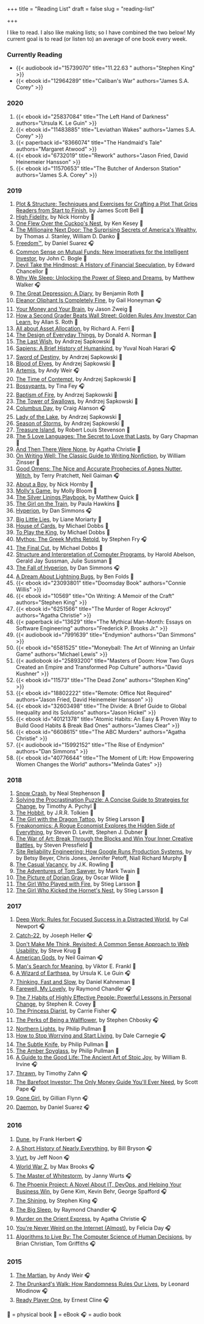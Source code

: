 +++
title = "Reading List"
draft = false
slug = "reading-list"

+++

I like to read. I also like making lists; so I have combined the two below! My current goal is to read (or listen to) an average of one book every week.


### Currently Reading

* {{< audiobook id="15739070" title="11.22.63 " authors="Stephen King" >}}
* {{< ebook id="12964289" title="Caliban's War" authors="James S.A. Corey" >}}

### 2020

1. {{< ebook id="25837084" title="The Left Hand of Darkness" authors="Ursula K. Le Guin" >}}
1. {{< ebook id="11483885" title="Leviathan Wakes" authors="James S.A. Corey" >}}
1. {{< paperback id="8366074" title="The Handmaid's Tale" authors="Margaret Atwood" >}}
1. {{< ebook id="6732019" title="Rework" authors="Jason Fried, David Heinemeier Hansson" >}}
1. {{< ebook id="11570653" title="The Butcher of Anderson Station" authors="James S.A. Corey" >}}

### 2019

1. [Plot & Structure: Techniques and Exercises for Crafting a Plot That Grips Readers from Start to Finish](https://www.goodreads.com/book/show/20181.Plot_Structure), by James Scott Bell 📘
1. [High Fidelity](https://www.goodreads.com/book/show/595413.High_Fidelity), by Nick Hornby 📘
1. [One Flew Over the Cuckoo's Nest](https://www.goodreads.com/book/show/579756.One_Flew_Over_the_Cuckoo_s_Nest), by Ken Kesey 📘
1. [The Millionaire Next Door: The Surprising Secrets of America's Wealthy](https://www.goodreads.com/book/show/998.The_Millionaire_Next_Door), by Thomas J. Stanley,  William D. Danko 📓
1. [Freedom™](https://www.goodreads.com/book/show/8488830-freedom), by Daniel Suarez 🎧
1. [Common Sense on Mutual Funds: New Imperatives for the Intelligent Investor](https://www.goodreads.com/book/show/153765.Common_Sense_on_Mutual_Funds), by John C. Bogle 📓
1. [Devil Take the Hindmost: A History of Financial Speculation](https://www.goodreads.com/book/show/91360.Devil_Take_the_Hindmost), by Edward Chancellor 📘
1. [Why We Sleep: Unlocking the Power of Sleep and Dreams](https://www.goodreads.com/book/show/34466963-why-we-sleep), by Matthew Walker 🎧
1. [The Great Depression: A Diary](https://www.goodreads.com/book/show/6601224-the-great-depression), by Benjamin Roth 📓
1. [Eleanor Oliphant Is Completely Fine](https://www.goodreads.com/book/show/31434883-eleanor-oliphant-is-completely-fine), by Gail Honeyman 🎧
1. [Your Money and Your Brain](https://www.goodreads.com/book/show/106830.Your_Money_and_Your_Brain), by Jason Zweig 📓
1. [How a Second Grader Beats Wall Street: Golden Rules Any Investor Can Learn](https://www.goodreads.com/book/show/6256822-how-a-second-grader-beats-wall-street), by Allan S. Roth 📓
1. [All about Asset Allocation](https://www.goodreads.com/book/show/9316522-all-about-asset-allocation), by Richard A. Ferri 📓
1. [The Design of Everyday Things](https://www.goodreads.com/book/show/17290807-the-design-of-everyday-things), by Donald A. Norman 📓
1. [The Last Wish](https://www.goodreads.com/book/show/40603587-the-last-wish), by Andrzej Sapkowski 📓
1. [Sapiens: A Brief History of Humankind](https://www.goodreads.com/book/show/23692271-sapiens), by Yuval Noah Harari 🎧
1. [Sword of Destiny](https://www.goodreads.com/book/show/25318857-sword-of-destiny), by Andrzej Sapkowski 📓
1. [Blood of Elves](https://www.goodreads.com/book/show/6043781-blood-of-elves), by Andrzej Sapkowski 📓
1. [Artemis](https://www.goodreads.com/book/show/36112610-artemis), by Andy Weir 🎧
1. [The Time of Contempt](https://www.goodreads.com/book/show/14781491-the-time-of-contempt), by Andrzej Sapkowski 📓
1. [Bossypants](https://www.goodreads.com/book/show/12090316-bossypants), by Tina Fey 🎧
1. [Baptism of Fire](https://www.goodreads.com/book/show/18924205-baptism-of-fire), by Andrzej Sapkowski 📓
1. [The Tower of Swallows](https://www.goodreads.com/book/show/29340636-the-tower-of-swallows), by Andrzej Sapkowski 📓
1. [Columbus Day](https://www.goodreads.com/book/show/33958124-columbus-day), by Craig Alanson 🎧
1. [Lady of the Lake](https://www.goodreads.com/book/show/32186143-lady-of-the-lake), by Andrzej Sapkowski 📓
1. [Season of Storms](https://www.goodreads.com/book/show/36185216-season-of-storms), by Andrzej Sapkowski 📓
1. [Treasure Island](https://www.goodreads.com/book/show/295.Treasure_Island), by Robert Louis Stevenson 📓
1. [The 5 Love Languages: The Secret to Love that Lasts](https://www.goodreads.com/book/show/23878688-the-5-love-languages), by Gary Chapman 📓
1. [And Then There Were None](https://www.goodreads.com/book/show/6251563-and-then-there-were-none), by Agatha Christie 📓
1. [On Writing Well: The Classic Guide to Writing Nonfiction](https://www.goodreads.com/book/show/53343.On_Writing_Well), by William Zinsser 📘
1. [Good Omens: The Nice and Accurate Prophecies of Agnes Nutter, Witch](https://www.goodreads.com/book/show/12067.Good_Omens), by Terry Pratchett, Neil Gaiman 🎧
1. [About a Boy](https://www.goodreads.com/book/show/4273.About_a_Boy), by Nick Hornby 📘
1. [Molly's Game](https://www.goodreads.com/book/show/22206686-molly-s-game), by Molly Bloom 📘
1. [The Silver Linings Playbook](https://www.goodreads.com/book/show/16669567-the-silver-linings-playbook), by Matthew Quick 📘
1. [The Girl on the Train](https://www.goodreads.com/book/show/23347055-the-girl-on-the-train), by Paula Hawkins 📘
1. [Hyperion](https://www.goodreads.com/book/show/23156063-hyperion), by Dan Simmons 🎧
1. [Big Little Lies](https://www.goodreads.com/book/show/22057173-big-little-lies), by Liane Moriarty 📘
1. [House of Cards](https://www.goodreads.com/book/show/1408078.House_of_Cards), by Michael Dobbs 📘
1. [To Play the King](https://www.goodreads.com/book/show/23018676-to-play-the-king), by Michael Dobbs 📘
1. [Mythos: The Greek Myths Retold](https://www.goodreads.com/book/show/35074096-mythos), by Stephen Fry 🎧
1. [The Final Cut](https://www.goodreads.com/book/show/23018618-the-final-cut), by Michael Dobbs 📘
1. [Structure and Interpretation of Computer Programs](https://www.goodreads.com/book/show/43713.Structure_and_Interpretation_of_Computer_Programs), by Harold Abelson,  Gerald Jay Sussman, Julie Sussman 📓
1. [The Fall of Hyperion](https://www.goodreads.com/book/show/10429950-the-fall-of-hyperion), by Dan Simmons 🎧
1. [A Dream About Lightning Bugs](https://www.goodreads.com/book/show/47501964-a-dream-about-lightning-bugs), by Ben Folds 📘
1. {{< ebook id="23093801" title="Doomsday Book" authors="Connie Willis" >}}
1. {{< ebook id="10569" title="On Writing: A Memoir of the Craft" authors="Stephen King" >}}
1. {{< ebook id="6251566" title="The Murder of Roger Ackroyd" authors="Agatha Christie" >}}
1. {{< paperback id="13629" title="The Mythical Man-Month: Essays on Software Engineering" authors="Frederick P. Brooks Jr." >}}
1. {{< audiobook id="7991639" title="Endymion" authors="Dan Simmons" >}}
1. {{< ebook id="6581525" title="Moneyball: The Art of Winning an Unfair Game" authors="Michael Lewis" >}}
1. {{< audiobook id="25893200" title="Masters of Doom: How Two Guys Created an Empire and Transformed Pop Culture" authors="David Kushner" >}}
1. {{< ebook id="11573" title="The Dead Zone" authors="Stephen King" >}}
1. {{< ebook id="18802222" title="Remote: Office Not Required" authors="Jason Fried, David Heinemeier Hansson" >}}
1. {{< ebook id="32603498" title="The Divide: A Brief Guide to Global Inequality and its Solutions" authors="Jason Hickel" >}}
1. {{< ebook id="40121378" title="Atomic Habits: An Easy & Proven Way to Build Good Habits & Break Bad Ones" authors="James Clear" >}}
1. {{< ebook id="6608615" title="The ABC Murders" authors="Agatha Christie" >}}
1. {{< audiobook id="15992152" title="The Rise of Endymion" authors="Dan Simmons" >}}
1. {{< ebook id="40776644" title="The Moment of Lift: How Empowering Women Changes the World" authors="Melinda Gates" >}}

### 2018
1. [Snow Crash](https://www.goodreads.com/book/show/11357844-snow-crash), by Neal Stephenson 📘
1. [Solving the Procrastination Puzzle: A Concise Guide to Strategies for Change](https://www.goodreads.com/book/show/18079767-solving-the-procrastination-puzzle), by Timothy A. Pychyl 📘
1. [The Hobbit](https://www.goodreads.com/book/show/42672.The_Hobbit), by J.R.R. Tolkien 📘
1. [The Girl with the Dragon Tattoo](https://www.goodreads.com/book/show/2732977-the-girl-with-the-dragon-tattoo), by Stieg Larsson 📘
1. [Freakonomics: A Rogue Economist Explores the Hidden Side of Everything](https://www.goodreads.com/book/show/7259785-freakonomics), by Steven D. Levitt,  Stephen J. Dubner 📘
1. [The War of Art: Break Through the Blocks and Win Your Inner Creative Battles](https://www.goodreads.com/book/show/14653803-the-war-of-art), by Steven Pressfield 📘
1. [Site Reliability Engineering: How Google Runs Production Systems](https://www.goodreads.com/book/show/27968891-site-reliability-engineering), by by Betsy Beyer,  Chris Jones, Jennifer Petoff, Niall Richard Murphy 📘
1. [The Casual Vacancy](https://www.goodreads.com/book/show/17251093-the-casual-vacancy), by J.K. Rowling 📘
1. [The Adventures of Tom Sawyer](https://www.goodreads.com/book/show/13416095-the-adventures-of-tom-sawyer), by Mark Twain 📘
1. [The Picture of Dorian Gray](https://www.goodreads.com/book/show/5782425-the-picture-of-dorian-gray), by Oscar Wilde 📘
1. [The Girl Who Played with Fire](https://www.goodreads.com/book/show/5060378-the-girl-who-played-with-fire), by Stieg Larsson 📘
1. [The Girl Who Kicked the Hornet's Nest](https://www.goodreads.com/book/show/6892870-the-girl-who-kicked-the-hornet-s-nest), by Stieg Larsson 📘

### 2017

1. [Deep Work: Rules for Focused Success in a Distracted World](https://www.goodreads.com/book/show/25744928-deep-work), by Cal Newport 🎧
1. [Catch-22](https://www.goodreads.com/book/show/168668.Catch_22), by Joseph Heller 🎧
1. [Don't Make Me Think, Revisited: A Common Sense Approach to Web Usability](https://www.goodreads.com/book/show/18197267-don-t-make-me-think-revisited), by Steve Krug 📘
1. [American Gods](https://www.goodreads.com/book/show/30165203-american-gods), by Neil Gaiman 🎧
1. [Man's Search for Meaning](https://www.goodreads.com/book/show/4069.Man_s_Search_for_Meaning), by Viktor E. Frankl 📘
1. [A Wizard of Earthsea](https://www.goodreads.com/book/show/13642.A_Wizard_of_Earthsea), by Ursula K. Le Guin 🎧
1. [Thinking, Fast and Slow](https://www.goodreads.com/book/show/11468377-thinking-fast-and-slow), by Daniel Kahneman 📘
1. [Farewell, My Lovely](https://www.goodreads.com/book/show/2050.Farewell_My_Lovely), by Raymond Chandler 🎧
1. [The 7 Habits of Highly Effective People: Powerful Lessons in Personal Change](https://www.goodreads.com/book/show/36072.The_7_Habits_of_Highly_Effective_People), by Stephen R. Covey 📘
1. [The Princess Diarist](https://www.goodreads.com/book/show/26025989-the-princess-diarist), by Carrie Fisher 🎧
1. [The Perks of Being a Wallflower](https://www.goodreads.com/book/show/22628.The_Perks_of_Being_a_Wallflower), by Stephen Chbosky 🎧
1. [Northern Lights](https://www.goodreads.com/book/show/827970.Northern_Lights), by Philip Pullman 📘
1. [How to Stop Worrying and Start Living](https://www.goodreads.com/book/show/4866.How_to_Stop_Worrying_and_Start_Living), by Dale Carnegie 🎧
1. [The Subtle Knife](https://www.goodreads.com/book/show/563765.The_Subtle_Knife), by Philip Pullman 📘
1. [The Amber Spyglass](https://www.goodreads.com/book/show/850586.The_Amber_Spyglass), by Philip Pullman 📘
1. [A Guide to the Good Life: The Ancient Art of Stoic Joy](https://www.goodreads.com/book/show/5617966-a-guide-to-the-good-life), by William B. Irvine 🎧
1. [Thrawn](https://www.goodreads.com/book/show/31140332-thrawn), by Timothy Zahn 🎧
1. [The Barefoot Investor: The Only Money Guide You'll Ever Need](https://www.goodreads.com/book/show/33121747-the-barefoot-investor), by Scott Pape 🎧
1. [Gone Girl](https://www.goodreads.com/book/show/19288043-gone-girl), by Gillian Flynn 🎧
1. [Daemon](https://www.goodreads.com/book/show/6665847-daemon), by Daniel Suarez 🎧


### 2016

1. [Dune](https://www.goodreads.com/book/show/234225.Dune), by Frank Herbert 🎧
1. [A Short History of Nearly Everything](https://www.goodreads.com/book/show/21.A_Short_History_of_Nearly_Everything), by Bill Bryson 🎧
1. [Vurt](https://www.goodreads.com/book/show/17401136-vurt), by Jeff Noon 🎧
1. [World War Z](https://www.goodreads.com/book/show/8908.World_War_Z), by Max Brooks 🎧
1. [The Master of Whitestorm](https://www.goodreads.com/book/show/28672.The_Master_of_Whitestorm), by Janny Wurts 🎧
1. [The Phoenix Project: A Novel About IT, DevOps, and Helping Your Business Win](https://www.goodreads.com/book/show/17255186-the-phoenix-project), by Gene Kim,  Kevin Behr, George Spafford 🎧
1. [The Shining](https://www.goodreads.com/book/show/11588.The_Shining), by Stephen King 🎧
1. [The Big Sleep](https://www.goodreads.com/book/show/2052.The_Big_Sleep), by Raymond Chandler 🎧
1. [Murder on the Orient Express](https://www.goodreads.com/book/show/853510.Murder_on_the_Orient_Express), by Agatha Christie 🎧
1. [You're Never Weird on the Internet (Almost)](https://www.goodreads.com/book/show/23705512-you-re-never-weird-on-the-internet), by Felicia Day 🎧
1. [Algorithms to Live By: The Computer Science of Human Decisions](https://www.goodreads.com/book/show/25666050-algorithms-to-live-by), by Brian Christian, Tom Griffiths 🎧

### 2015

1. [The Martian](https://www.goodreads.com/book/show/20555443-the-martian), by Andy Weir 🎧
1. [The Drunkard's Walk: How Randomness Rules Our Lives](https://www.goodreads.com/book/show/2272880.The_Drunkard_s_Walk), by Leonard Mlodinow 🎧
1. [Ready Player One](https://www.goodreads.com/book/show/9969571-ready-player-one), by Ernest Cline 🎧


📘 = physical book
📓 = eBook
🎧 = audio book